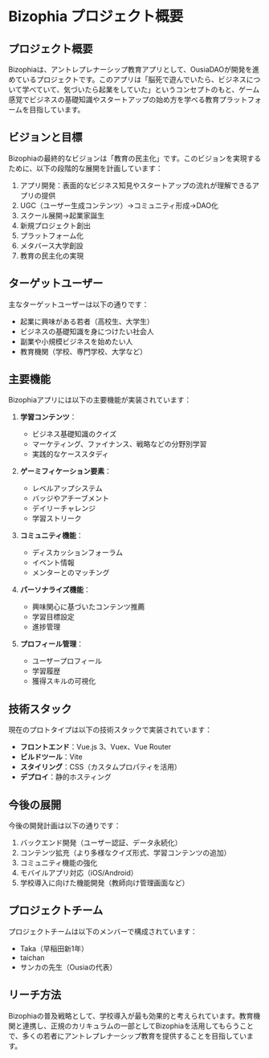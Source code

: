 # Bizophia プロジェクト概要

## プロジェクト概要

Bizophiaは、アントレプレナーシップ教育アプリとして、OusiaDAOが開発を進めているプロジェクトです。このアプリは「脳死で遊んでいたら、ビジネスについて学べていて、気づいたら起業をしていた」というコンセプトのもと、ゲーム感覚でビジネスの基礎知識やスタートアップの始め方を学べる教育プラットフォームを目指しています。

## ビジョンと目標

Bizophiaの最終的なビジョンは「教育の民主化」です。このビジョンを実現するために、以下の段階的な展開を計画しています：

1. アプリ開発：表面的なビジネス知見やスタートアップの流れが理解できるアプリの提供
2. UGC（ユーザー生成コンテンツ）→コミュニティ形成→DAO化
3. スクール展開→起業家誕生
4. 新規プロジェクト創出
5. プラットフォーム化
6. メタバース大学創設
7. 教育の民主化の実現

## ターゲットユーザー

主なターゲットユーザーは以下の通りです：

- 起業に興味がある若者（高校生、大学生）
- ビジネスの基礎知識を身につけたい社会人
- 副業や小規模ビジネスを始めたい人
- 教育機関（学校、専門学校、大学など）

## 主要機能

Bizophiaアプリには以下の主要機能が実装されています：

1. **学習コンテンツ**：
   - ビジネス基礎知識のクイズ
   - マーケティング、ファイナンス、戦略などの分野別学習
   - 実践的なケーススタディ

2. **ゲーミフィケーション要素**：
   - レベルアップシステム
   - バッジやアチーブメント
   - デイリーチャレンジ
   - 学習ストリーク

3. **コミュニティ機能**：
   - ディスカッションフォーラム
   - イベント情報
   - メンターとのマッチング

4. **パーソナライズ機能**：
   - 興味関心に基づいたコンテンツ推薦
   - 学習目標設定
   - 進捗管理

5. **プロフィール管理**：
   - ユーザープロフィール
   - 学習履歴
   - 獲得スキルの可視化

## 技術スタック

現在のプロトタイプは以下の技術スタックで実装されています：

- **フロントエンド**：Vue.js 3、Vuex、Vue Router
- **ビルドツール**：Vite
- **スタイリング**：CSS（カスタムプロパティを活用）
- **デプロイ**：静的ホスティング

## 今後の展開

今後の開発計画は以下の通りです：

1. バックエンド開発（ユーザー認証、データ永続化）
2. コンテンツ拡充（より多様なクイズ形式、学習コンテンツの追加）
3. コミュニティ機能の強化
4. モバイルアプリ対応（iOS/Android）
5. 学校導入に向けた機能開発（教師向け管理画面など）

## プロジェクトチーム

プロジェクトチームは以下のメンバーで構成されています：

- Taka（早稲田新1年）
- taichan
- サンカの先生（Ousiaの代表）

## リーチ方法

Bizophiaの普及戦略として、学校導入が最も効果的と考えられています。教育機関と連携し、正規のカリキュラムの一部としてBizophiaを活用してもらうことで、多くの若者にアントレプレナーシップ教育を提供することを目指しています。

